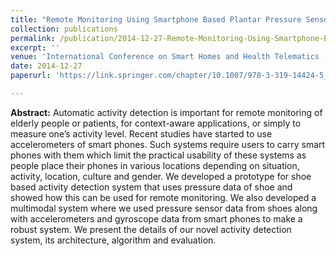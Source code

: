 ```yaml
---
title: "Remote Monitoring Using Smartphone Based Plantar Pressure Sensors: Unimodal and Multimodal Activity Detection"
collection: publications
permalink: /publication/2014-12-27-Remote-Monitoring-Using-Smartphone-Based-Plantar
excerpt: ''
venue: 'International Conference on Smart Homes and Health Telematics (ICOST)'
date: 2014-12-27
paperurl: 'https://link.springer.com/chapter/10.1007/978-3-319-14424-5_15'

---
```


**Abstract:** Automatic activity detection is important for remote monitoring of elderly people or patients, for context-aware applications, or simply to measure one’s activity level. Recent studies have started to use accelerometers of smart phones. Such systems require users to carry smart phones with them which limit the practical usability of these systems as people place their phones in various locations depending on situation, activity, location, culture and gender. We developed a prototype for shoe based activity detection system that uses pressure data of shoe and showed how this can be used for remote monitoring. We also developed a multimodal system where we used pressure sensor data from shoes along with accelerometers and gyroscope data from smart phones to make a robust system. We present the details of our novel activity detection system, its architecture, algorithm and evaluation.

<!-- [Download paper here](http://ferdaus.github.io/files/DeepDssr_.pdf) -->
